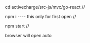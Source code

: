cd activecharge/src-js/mvc/go-react //

npm i ---- this only for first open //

npm start //

browser will open auto